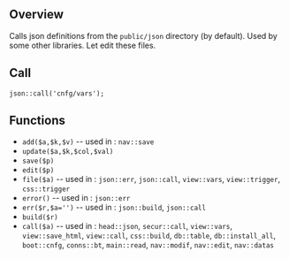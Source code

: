 ## Overview

Calls json definitions from the `public/json` directory (by default).
Used by some other libraries.
Let edit these files.

## Call

`json::call('cnfg/vars');`

## Functions

- `add($a,$k,$v)` -- used in : `nav::save`
- `update($a,$k,$col,$val)`
- `save($p)`
- `edit($p)`
- `file($a)` -- used in : `json::err`, `json::call`, `view::vars`, `view::trigger`, `css::trigger`
- `error()` -- used in : `json::err`
- `err($r,$a='')` -- used in : `json::build`, `json::call`
- `build($r)`
- `call($a)` -- used in : `head::json`, `secur::call`, `view::vars`, `view::save_html`, `view::call`, `css::build`, `db::table`, `db::install_all`, `boot::cnfg`, `conns::bt`, `main::read`, `nav::modif`, `nav::edit`, `nav::datas`
